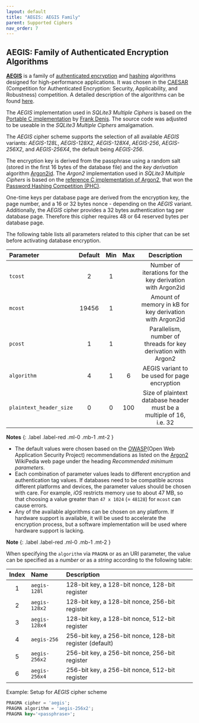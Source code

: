 ```yaml
---
layout: default
title: "AEGIS: AEGIS Family"
parent: Supported Ciphers
nav_order: 7
---
```

## <a name="cipher_aegis"/>AEGIS: Family of Authenticated Encryption Algorithms

[**AEGIS**](https://cfrg.github.io/draft-irtf-cfrg-aegis-aead/draft-irtf-cfrg-aegis-aead.html) is a family of [authenticated encryption](https://en.wikipedia.org/wiki/Authenticated_encryption) and [hashing](https://en.wikipedia.org/wiki/Cryptographic_hash_function) algorithms designed for high-performance applications. It was chosen in the [CAESAR](https://en.wikipedia.org/wiki/CAESAR_Competition) (Competition for Authenticated Encryption: Security, Applicability, and Robustness) competition. A detailed description of the algorithms can be found [here](https://eprint.iacr.org/2013/695.pdf).

The _AEGIS_ implementation used in _SQLite3 Multiple Ciphers_ is based on the [Portable C implementation](https://github.com/aegis-aead/libaegis) by [Frank Denis](https://github.com/jedisct1/). The source code was adjusted to be useable in the _SQLite3 Multiple Ciphers_ amalgamation.

The _AEGIS_ cipher scheme supports the selection of all available _AEGIS_ variants: _AEGIS-128L_, _AEGIS-128X2_, _AEGIS-128X4_, _AEGIS-256_, _AEGIS-256X2_, and _AEGIS-256X4_, the default being _AEGIS-256_.

The encryption key is derived from the passphrase using a random salt (stored in the first 16 bytes of the database file) and the _key derivation_ algorithm [Argon2id](https://en.wikipedia.org/wiki/Argon2). The _Argon2_ implementation used in _SQLite3 Multiple Ciphers_ is based on the [reference C implementation of Argon2](https://github.com/p-h-c/phc-winner-argon2), that won the [Password Hashing Competition (PHC)](https://password-hashing.net/).

One-time keys per database page are derived from the encryption key, the page number, and a 16 or 32 bytes nonce - depending on the _AEGIS_ variant. Additionally, the _AEGIS_ cipher provides a 32 bytes authentication tag per database page. Therefore this cipher requires 48 or 64 reserved bytes per database page.

The following table lists all parameters related to this cipher that can be set before activating database encryption.

| Parameter   | Default | Min   | Max   | Description |
| :---        | :---:   | :---: | :---: | :---:       |
| `tcost`     | 2       | 1     |       | Number of iterations for the key derivation with Argon2id |
| `mcost`     | 19456   | 1     |       | Amount of memory in kB for key derivation with Argon2id |
| `pcost`     | 1       | 1     |       | Parallelism, number of threads for key derivation with Argon2 |
| `algorithm` | 4       | 1     | 6     | AEGIS variant to be used for page encryption |
| `plaintext_header_size` | 0 | 0 | 100 | Size of plaintext database header<br/>must be a multiple of 16, i.e. 32 |

**Notes**
{: .label .label-red .ml-0 .mb-1 .mt-2 }
- The default values were chosen based on the [OWASP](https://owasp.ord)(Open Web Application Security Project) recommendations as listed on the [Argon2](https://en.wikipedia.org/wiki/Argon2) WikiPedia web page under the heading _Recommended minimum parameters_.
- Each combination of parameter values leads to different encryption and authentication tag values. If databases need to be compatible across different platforms and devices, the parameter values should be chosen with care. For example, _iOS_ restricts memory use to about 47 MB, so that choosing a value greater than `47 x 1024` (= `48128`) for `mcost` can cause errors.
- Any of the available algorithms can be chosen on any platform. If hardware support is available, it will be used to accelerate the encryption process, but a software implementation will be used where hardware support is lacking.

**Note**
{: .label .label-red .ml-0 .mb-1 .mt-2 }

When specifying the `algorithm` via `PRAGMA` or as an URI parameter, the value can be specified as a _number_ or as a _string_ according to the following table:

| Index | Name          | Description |
| :---: | :---          | :--- |
| 1     | `aegis-128l`  | 128-bit key, a 128-bit nonce, 128-bit register |
| 2     | `aegis-128x2` | 128-bit key, a 128-bit nonce, 256-bit register |
| 3     | `aegis-128x4` | 128-bit key, a 128-bit nonce, 512-bit register |
| 4     | `aegis-256`   | 256-bit key, a 256-bit nonce, 128-bit register (default) |
| 5     | `aegis-256x2` | 256-bit key, a 256-bit nonce, 256-bit register |
| 6     | `aegis-256x4` | 256-bit key, a 256-bit nonce, 512-bit register |

<span class="label label-green">Example:</span> Setup for _AEGIS_ cipher scheme

```sql
PRAGMA cipher = 'aegis';
PRAGMA algorithm = 'aegis-256x2';
PRAGMA key='<passphrase>';
```

